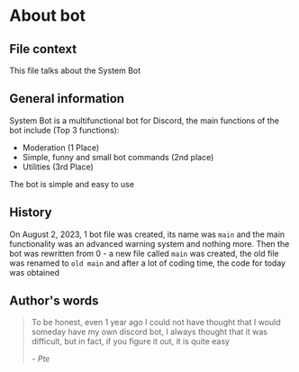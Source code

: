 # About bot

## File context

This file talks about the System Bot

## General information

System Bot is a multifunctional bot for Discord, the main functions of the bot include (Top 3 functions):
* Moderation (1 Place)
* Simple, funny and small bot commands (2nd place)
* Utilities (3rd Place)

The bot is simple and easy to use

## History

On August 2, 2023, 1 bot file was created, its name was `main` and the main functionality was an advanced warning system and nothing more. Then the bot was rewritten from 0 - a new file called `main` was created, the old file was renamed to `old main` and after a lot of coding time, the code for today was obtained

## Author's words

> To be honest, even 1 year ago I could not have thought that I would someday have my own discord bot, I always thought that it was difficult, but in fact, if you figure it out, it is quite easy
>
> _- Pte_

